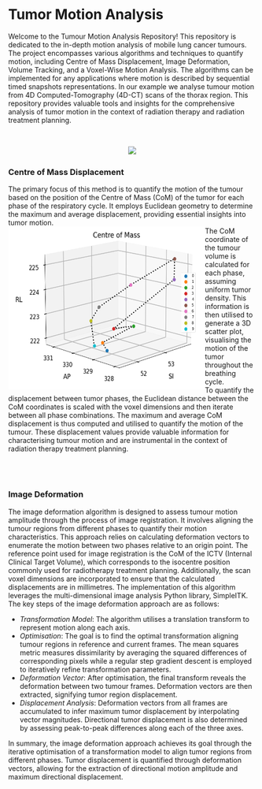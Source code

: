 # Tumor Motion Analysis
Welcome to the Tumour Motion Analysis Repository! This repository is dedicated to the in-depth motion analysis of mobile lung cancer tumours. The project encompasses various algorithms and techniques to quantify motion, including Centre of Mass Displacement, Image Deformation, Volume Tracking, and a Voxel-Wise Motion Analysis. The algorithms can be implemented for any applications where motion is described by sequential timed snapshots representations. In our example we analyse tumour motion from 4D Computed-Tomography (4D-CT) scans of the thorax region. This repository provides valuable tools and insights for the comprehensive analysis of tumor motion in the context of radiation therapy and radiation treatment planning.

</br>
<p align="center">
  <img height = 400 src="https://github.com/FotiouK/Motion_Analysis_Python_code/assets/108896534/bf3cb2ae-d1c0-4f3d-b9e0-37ddf711553c">
</p>

### Centre of Mass Displacement


The primary focus of this method is to quantify the motion of the tumour based on the position of the Centre of Mass (CoM) of the tumor for each phase of the respiratory cycle. It employs Euclidean geometry to determine the maximum and average displacement, providing essential insights into tumor motion.
<br>
<img height = "330" width = "400"  align ="left" src="Images/Centre_of_Mass.png">
 The CoM coordinate of the tumour volume is calculated for each phase, assuming uniform tumor density. This information is then utilised to generate a 3D scatter plot, visualising the motion of the tumor throughout the breathing cycle.
<br> To quantify the displacement between tumor phases, the Euclidean distance between the CoM coordinates is scaled with the voxel dimensions and then iterate between all phase combinations. The maximum and average CoM displacement is thus computed and utilised to quantify the motion of the tumour. These displacement values provide valuable information for characterising tumour motion and are instrumental in the context of radiation therapy treatment planning.
</br>
</br>
</br>
</br>


### Image Deformation
The image deformation algorithm is designed to assess tumour motion amplitude through the process of image registration. It involves aligning the tumour regions from different phases to quantify their motion characteristics. This approach relies on calculating deformation vectors to enumerate the motion between two phases relative to an origin point. The reference point used for image registration is the CoM of the ICTV (Internal Clinical Target Volume), which corresponds to the isocentre position commonly used for radiotherapy treatment planning. Additionally, the scan voxel dimensions are incorporated to ensure that the calculated displacements are in millimetres. The implementation of this algorithm leverages the multi-dimensional image analysis Python library, SimpleITK.
<br> The key steps of the image deformation approach are as follows:
- _Transformation Model_: The algorithm utilises a translation transform to represent motion along each axis.
-  _Optimisation_: The goal is to find the optimal transformation aligning tumour regions in reference and current frames. The mean squares metric measures dissimilarity by averaging the squared differences of corresponding pixels while a regular step gradient descent is employed to iteratively refine transformation parameters.
- _Deformation Vector_: After optimisation, the final transform reveals the deformation between two tumour frames. Deformation vectors are then extracted, signifying tumor region displacement.
- _Displacement Analysis_: Deformation vectors from all frames are accumulated to infer maximum tumor displacement by interpolating vector magnitudes. Directional tumor displacement is also determined by assessing peak-to-peak differences along each of the three axes.

In summary, the image deformation approach achieves its goal through the iterative optimisation of a transformation model to align tumor regions from different phases. Tumor displacement is quantified through deformation vectors, allowing for the extraction of directional motion amplitude and maximum directional displacement.

<img scr ="Images/Deformation_Vector.png">
